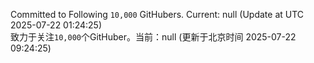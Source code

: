 Committed to Following `10,000` GitHubers. Current: <!-- FOLLOWING_COUNT -->null<!-- FOLLOWING_COUNT --> (Update at UTC <!-- LAST_UPDATED -->2025-07-22 01:24:25<!-- LAST_UPDATED -->)<br>
致力于关注`10,000`个GitHuber。当前：<!-- FOLLOWING_COUNT -->null<!-- FOLLOWING_COUNT --> (更新于北京时间 <!-- LAST_UPDATED_CST -->2025-07-22 09:24:25<!-- LAST_UPDATED_CST -->)

